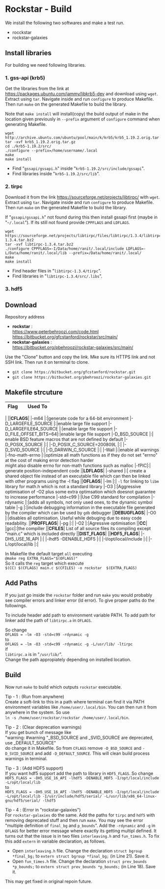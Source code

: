# Rockstar - Build
We install the following two softwares and make a test run.
- rocckstar
- rockstar-galaxies

## Install libraries
For building we need following libraries.
### 1. gss-api (krb5)

Get the libraries from the link at https://packages.ubuntu.com/jammy/libkrb5-dev and download using `wget`. Extract using `tar`. Navigate inside and run `configure` to produce Makefile. Then run `make` on the generated Makefile to build the library.

Note that `make install` will install(copy) the build output of make in the location given previously in `--prefix` argument of `configure` command when generating Makefile. 
```
wget http://archive.ubuntu.com/ubuntu/pool/main/k/krb5/krb5_1.19.2.orig.tar.gz
tar -xvf krb5_1.19.2.orig.tar.gz
cd ./krb5-1.19.2/src/
./configure --prefix=/home/username/.local
make
make install
```
- Find "`gssapi/gssapi.h`" inside "`krb5-1.19.2/src/include/gssapi`".
- Find libraries inside "`krb5-1.19.2/src/lib`".


### 2. tirpc
Download it from the link https://sourceforge.net/projects/libtirpc/ with `wget`. Extract using `tar`. Navigate inside and run `configure` to produce Makefile. Then run `make` on the generated Makefile to build the library.

If "`gssapi/gssapi.h`" not found during this then install gssapi first (maybe in "`~/.local`"). If its still not found provide `CPPFLAGS` and `LDFLAGS`.
```
wget https://sourceforge.net/projects/libtirpc/files/libtirpc/1.3.4/libtirpc-1.3.4.tar.bz2
tar -xvf libtirpc-1.3.4.tar.bz2
./configure CPPFLAGS=-I/Data/home/ranit/.local/include LDFLAGS=-L/Data/home/ranit/.local/lib --prefix=/Data/home/ranit/.local/
make
make install
 ```
- Find header files in "`libtirpc-1.3.4/tirpc`".
- Find libraries in  "`libtirpc-1.3.4/src/.libs`".

### 3. hdf5

## Download
Repository address
- **rockstar** : <br>
  https://www.peterbehroozi.com/code.html <br> 
  https://bitbucket.org/gfcstanford/rockstar/src/main/
- **rockstar-galaxies** : <br>
  https://bitbucket.org/pbehroozi/rockstar-galaxies/src/main/

Use the "Clone" button and copy the link. Mke sure its HTTPS link and not SSH link. Then run it on terminal to clone.
- `git clone https://bitbucket.org/gfcstanford/rockstar.git`
- `git clone https://bitbucket.org/pbehroozi/rockstar-galaxies.git`

## Makefile strcuture

|Flag||Used To|
|-|:-:|-|
|
||**CFLAGS**|
|-m64 |:|generate code for a 64-bit environment
|-D_LARGEFILE_SOURCE |:|enable large file support
|-D_LARGEFILE64_SOURCE |:|enable large file support
|-D_FILE_OFFSET_BITS=64|:|enable large file support
|-D_BSD_SOURCE |:| enable BSD feature macros that are not defined by default
|-D_POSIX_SOURCE |:|
|-D_POSIX_C_SOURCE=200809L |:|
|-D_SVID_SOURCE |:|
|-D_DARWIN_C_SOURCE |:|
|-Wall |:|enable all warnings
|-fno-math-errno |:|optimize all math functions as if they do not set "errno"<br>at the cost of making error detection harder<br> might also disable errno for non-math functions such as malloc
|-fPIC|:| generate position-independent code
||**LDFLAGS**|
|-shared |:| create a shared object file instead of an executable file which can then be linked with other programs using the -l flag
||**OFLAGS**|
|-lm |:| `-l` for linking  to `libm` library for math.h which is not a standard library
|-O3 |:|Aggressive optimisation of -O2 plus some extra optimsation which doesnot guarantee to increase performance 
|-std=c99 |:|Use C99 standard for compilation
|-rdynamic |:|adds all symbols, not only used ones, to the dynamic symbol table
|-g |:|include debugging information in the executable file generated by the compiler which can be used by `gdb` debugger
||**DEBUGFLAGS**| 
|-O0 |:|disables all optimisation. Useful while debuging due to easy code readability.
||**PROFFLAGS**|
|-pg |:|
|-O2 |:|Agressive optimisation
||**CC**| 
|gcc|:|the compiller
||**CFILES**|
List of all source files its compiling except "main.c" which is included directly
||**DIST_FLAGS**|
||**HDF5_FLAGS**|
|-DH5_USE_16_API |:|
|-lhdf5 -DENABLE_HDF5 |:|
|-I/opt/local/include |:|
|-L/opt/local/lib |:|

In Makefile the default target `all` executing<br>
`@make reg EXTRA_FLAGS="$(OFLAGS)"`<br>
So it calls the `reg` target which execute<br> 
`$(CC) $(CFLAGS) main.c $(CFILES) -o rockstar  $(EXTRA_FLAGS)`



## Add Paths
If you just go inside the `rockstar` folder and run `make` you would probably see compiler errors and linker error (ld error). To give proper paths do the followings.

To include header add path to environment variable PATH. To add path for linker add the path of `libtirpc.a` in `OFLAGS`.

So change<br>
`OFLAGS = -lm -O3 -std=c99 -rdynamic -g`<br>
to<br>
`OFLAGS = -lm -O3 -std=c99 -rdynamic -g -L/usr/lib/ -ltirpc`<br>
if<br>
`libtirpc.a` is in "`/usr/lib/`".<br>
Change the path appropiately depending on installed location.

## Build
Now run `make` to build which outputs `rockstar` executable.

Tip - 1 : (Run from anywhere)<br>
Create a soft-link to this in a path where terminal can find it via PATH environment variables like `/home/user/.local/bin`. You can then run it from anywhere in the system. So use<br>
`ln -s /home/user/rockstar/rockstar /home/user/.local/bin`.

Tip - 2 : (Clear deprecation warnings)<br>
If you get bunch of message like <br>
"warning: #warning "_BSD_SOURCE and _SVID_SOURCE are deprecated, use _DEFAULT_SOURCE"<br>
do change it in Makefile. So from `CFLAGS` remove `-D_BSD_SOURCE` and `-D_SVID_SOURCE` and add `-D_DEFAULT_SOURCE`. This will clean build process warnings in terminal.

Tip - 3 : (Add HDF5 support)<br>
If you want hdf5 support add the path to library in `HDF5_FLAGS`. So change<br>
`HDF5_FLAGS = -DH5_USE_16_API -lhdf5 -DENABLE_HDF5 -I/opt/local/include -L/opt/local/lib`<br>
to<br>
`HDF5_FLAGS = -DH5_USE_16_API -lhdf5 -DENABLE_HDF5 -I/opt/local/include -L/opt/local/lib -I/usr/include/hdf5/serial/ -L/usr/lib/x86_64-linux-gnu/hdf5/serial/ -lhdf5`

Tip - 4 : (Error in "rockstar-galaxies")<br>
For `rockstar-galaxies` do the same. Add the paths for `tirpc` and `hdf5` with removing deprecated stuff and then run `make`.
You may see the error "multiple definition of `final_bg` and `p_bounds`". Add the `-rdynamic` and `-g` in `OFLAGS` for better error message where exactly its getting multipl defined. It turns out that the issue is in two files `interleaving.h` and `fun_times.h`. To fix this add `extern` in variable declaration, as follows.

- Open `interleaving.h` file. Change the declaration `struct bgroup *final_bg;` to `extern struct bgroup *final_bg;` (in Line 21). Save it.
- Open `fun_times.h` file. Change the declaration `struct prev_bounds *p_bounds;` to `extern struct prev_bounds *p_bounds;` (in Line 18). Save it.

This may get fixed in original repoin future. 